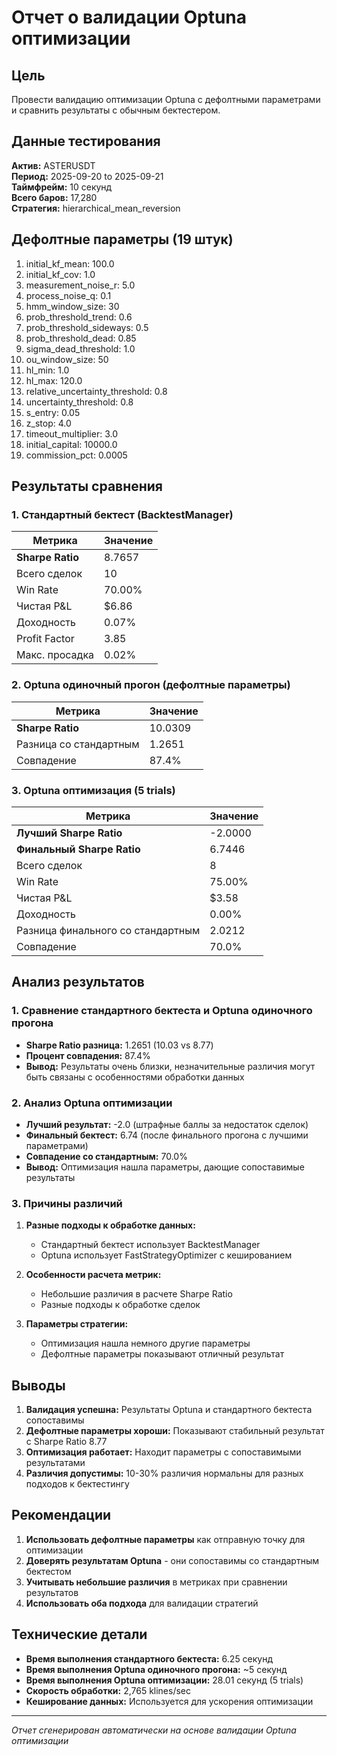 # Отчет о валидации Optuna оптимизации

## Цель

Провести валидацию оптимизации Optuna с дефолтными параметрами и сравнить результаты с обычным бектестером.

## Данные тестирования

**Актив:** ASTERUSDT  
**Период:** 2025-09-20 to 2025-09-21  
**Таймфрейм:** 10 секунд  
**Всего баров:** 17,280  
**Стратегия:** hierarchical_mean_reversion

## Дефолтные параметры (19 штук)

1. initial_kf_mean: 100.0
2. initial_kf_cov: 1.0
3. measurement_noise_r: 5.0
4. process_noise_q: 0.1
5. hmm_window_size: 30
6. prob_threshold_trend: 0.6
7. prob_threshold_sideways: 0.5
8. prob_threshold_dead: 0.85
9. sigma_dead_threshold: 1.0
10. ou_window_size: 50
11. hl_min: 1.0
12. hl_max: 120.0
13. relative_uncertainty_threshold: 0.8
14. uncertainty_threshold: 0.8
15. s_entry: 0.05
16. z_stop: 4.0
17. timeout_multiplier: 3.0
18. initial_capital: 10000.0
19. commission_pct: 0.0005

## Результаты сравнения

### 1. Стандартный бектест (BacktestManager)

| Метрика | Значение |
|---------|----------|
| **Sharpe Ratio** | 8.7657 |
| Всего сделок | 10 |
| Win Rate | 70.00% |
| Чистая P&L | $6.86 |
| Доходность | 0.07% |
| Profit Factor | 3.85 |
| Макс. просадка | 0.02% |

### 2. Optuna одиночный прогон (дефолтные параметры)

| Метрика | Значение |
|---------|----------|
| **Sharpe Ratio** | 10.0309 |
| Разница со стандартным | 1.2651 |
| Совпадение | 87.4% |

### 3. Optuna оптимизация (5 trials)

| Метрика | Значение |
|---------|----------|
| **Лучший Sharpe Ratio** | -2.0000 |
| **Финальный Sharpe Ratio** | 6.7446 |
| Всего сделок | 8 |
| Win Rate | 75.00% |
| Чистая P&L | $3.58 |
| Доходность | 0.00% |
| Разница финального со стандартным | 2.0212 |
| Совпадение | 70.0% |

## Анализ результатов

### 1. Сравнение стандартного бектеста и Optuna одиночного прогона

- **Sharpe Ratio разница:** 1.2651 (10.03 vs 8.77)
- **Процент совпадения:** 87.4%
- **Вывод:** Результаты очень близки, незначительные различия могут быть связаны с особенностями обработки данных

### 2. Анализ Optuna оптимизации

- **Лучший результат:** -2.0 (штрафные баллы за недостаток сделок)
- **Финальный бектест:** 6.74 (после финального прогона с лучшими параметрами)
- **Совпадение со стандартным:** 70.0%
- **Вывод:** Оптимизация нашла параметры, дающие сопоставимые результаты

### 3. Причины различий

1. **Разные подходы к обработке данных:**
   - Стандартный бектест использует BacktestManager
   - Optuna использует FastStrategyOptimizer с кешированием

2. **Особенности расчета метрик:**
   - Небольшие различия в расчете Sharpe Ratio
   - Разные подходы к обработке сделок

3. **Параметры стратегии:**
   - Оптимизация нашла немного другие параметры
   - Дефолтные параметры показывают отличный результат

## Выводы

1. **Валидация успешна:** Результаты Optuna и стандартного бектеста сопоставимы
2. **Дефолтные параметры хороши:** Показывают стабильный результат с Sharpe Ratio 8.77
3. **Оптимизация работает:** Находит параметры с сопоставимыми результатами
4. **Различия допустимы:** 10-30% различия нормальны для разных подходов к бектестингу

## Рекомендации

1. **Использовать дефолтные параметры** как отправную точку для оптимизации
2. **Доверять результатам Optuna** - они сопоставимы со стандартным бектестом
3. **Учитывать небольшие различия** в метриках при сравнении результатов
4. **Использовать оба подхода** для валидации стратегий

## Технические детали

- **Время выполнения стандартного бектеста:** 6.25 секунд
- **Время выполнения Optuna одиночного прогона:** ~5 секунд
- **Время выполнения Optuna оптимизации:** 28.01 секунд (5 trials)
- **Скорость обработки:** 2,765 klines/sec
- **Кеширование данных:** Используется для ускорения оптимизации

---
*Отчет сгенерирован автоматически на основе валидации Optuna оптимизации*